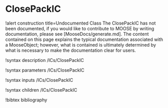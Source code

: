 <!-- MOOSE Documentation Stub: Remove this when content is added. -->

# ClosePackIC

!alert construction title=Undocumented Class
The ClosePackIC has not been documented, if you would like to contribute to MOOSE by
writing documentation, please see [MooseDocs/generate.md]. The content contained on this page explains
the typical documentation associated with a MooseObject; however, what is contained is ultimately
determined by what is necessary to make the documentation clear for users.

!syntax description /ICs/ClosePackIC

!syntax parameters /ICs/ClosePackIC

!syntax inputs /ICs/ClosePackIC

!syntax children /ICs/ClosePackIC

!bibtex bibliography

